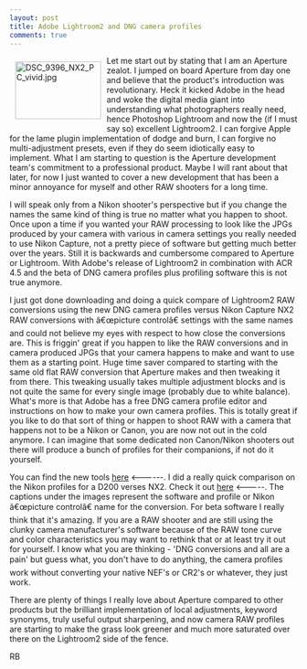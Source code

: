 ```yaml
---
layout: post
title: Adobe Lightroom2 and DNG camera profiles
comments: true
---
```

<a rel="lightbox" href="/wp-content/uploads/FromIweb/DSC_9396_NX2_PC_vivid.jpg"><img title="DSC_9396_NX2_PC_vivid.jpg" src="/wp-content/uploads/FromIweb/.thumbs/.DSC_9396_NX2_PC_vivid.jpg" border="0" alt="DSC_9396_NX2_PC_vivid.jpg" hspace="10" vspace="10" width="150" height="101" align="left" /></a>Let me start out by stating that I am an Aperture zealot. I jumped on board Aperture from day one and believe that the product's introduction was revolutionary. Heck it kicked Adobe in the head and woke the digital media giant into understanding what photographers really need, hence Photoshop Lightroom and now the (if I must say so) excellent Lightroom2. I can forgive Apple for the lame plugin implementation of dodge and burn, I can forgive no multi-adjustment presets, even if they do seem idiotically easy to implement. What I am starting to question is the Aperture development team's commitment to a  professional product. Maybe I will rant about that later, for now I just wanted to cover a new development that has been a minor annoyance for myself and other RAW shooters for a long time.<!--more-->

I will speak only from a Nikon shooter's perspective but if you change the names the same kind of thing is true no matter what you happen to shoot. Once upon a time if you wanted your RAW processing to look like the JPGs produced by your camera with various in camera settings you really needed to use Nikon Capture, not a pretty piece of software but getting much better over the years. Still it is backwards and cumbersome compared to Aperture or Lightroom. With Adobe's release of Lightroom2 in combination with ACR 4.5 and the beta of DNG camera profiles plus profiling software this is not true anymore.

I just got done downloading and doing a quick compare of Lightroom2 RAW conversions using the new DNG camera profiles versus Nikon Capture NX2 RAW conversions with â€œpicture controlâ€ settings with the same names and could not believe my eyes with respect to how close the conversions are. This is friggin' great if you happen to like the RAW conversions and in camera produced JPGs that your camera happens to make and want to use them as a starting point. Huge time saver compared to starting with the same old flat RAW conversion that Aperture makes and then tweaking it from there. This tweaking usually takes multiple adjustment blocks and is not quite the same for every single image (probably due to white balance). What's more is that Adobe has a free DNG camera profile editor and instructions on how to make your own camera profiles. This is totally great if you like to do that sort of thing or happen to shoot RAW with a camera that happens not to be a Nikon or Canon, you are now not out in the cold anymore. I can imagine that some dedicated non Canon/Nikon shooters out there will produce a bunch of profiles for their companions, if not do it yourself.

You can find the new tools <a href="http://labs.adobe.com/wiki/index.php/DNG_Profiles">here</a> &lt;------. I did a really quick comparison on the Nikon profiles for a D200 verses NX2. Check it out <a href="http://homepage.mac.com/rwboyer/NEF/">here</a> &lt;-----. The captions under the images represent the software and profile or Nikon â€œpicture controlâ€ name for the conversion. For beta software I really think that it's amazing. If you are a RAW shooter and are still using the clunky camera manufacturer's software because of the RAW tone curve and color characteristics you may want to rethink that or at least try it out for yourself. I know what you are thinking - 'DNG conversions and all are a pain' but guess what, you don't have to do anything, the camera profiles work without converting your native NEF's or CR2's or whatever, they just work.

There are plenty of things I really love about Aperture compared to other products but the brilliant implementation of local adjustments, keyword synonyms, truly useful output sharpening, and now camera RAW profiles are starting to make the grass look greener and much more saturated over there on the Lightroom2 side of the fence.

RB